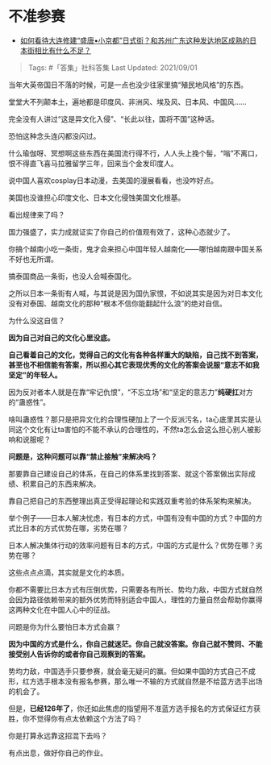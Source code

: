 # 不准参赛

- [如何看待大连修建“盛唐•小京都”日式街？和苏州广东这种发达地区成熟的日本街相比有什么不足？](https://www.zhihu.com/question/482016001/answer/2096567425) 
  
>Tags: #「答集」社科答集
>Last Updated: 2021/09/01

当年大英帝国日不落的时候，可是一点也没少往家里搞“殖民地风格”的东西。

堂堂大不列颠本土，遍地都是印度风、非洲风、埃及风、日本风、中国风……

完全没有人讲过“这是异文化入侵”、“长此以往，国将不国”这种话。

恐怕这种念头连闪都没闪过。

什么瑜伽呀、冥想啊这些东西在美国流行得不行，人人头上挽个髻，“嗡”不离口，恨不得直飞喜马拉雅留学三年，回来当个金发印度人。

说中国人喜欢cosplay日本动漫，去美国的漫展看看，也没咋好点。

美国也没谁担心印度文化、日本文化侵蚀美国文化根基。

看出规律来了吗？

国力强盛了，实力成就证实了你自己的价值观有效了，这种心态就少了。

你搞个越南小吃一条街，鬼才会来担心中国年轻人越南化——哪怕越南跟中国关系不好也无所谓。

搞泰国商品一条街，也没人会喊泰国化。

之所以日本一条街有人喊，与其说是因为国仇家恨，不如说其实是因为对日本文化没有对泰国、越南文化的那种“根本不信你能翻起什么浪”的绝对自信。

为什么没这自信？

**因为自己对自己的文化心里没底。**

**自己看着自己的文化，觉得自己的文化有各种各样重大的缺陷，自己找不到答案，甚至也不相信能有答案，所以担心其它表现优秀的文化的答案会说服“意志不如我坚定”的年轻人。**

因为反对者本人就是在靠“牢记仇恨”，“不忘立场”和“坚定的意志力”**纯硬扛**对方的“蛊惑性”。

啥叫蛊惑性？那只是把异文化的合理性硬加上了一个反派污名，ta心底里其实是认同这个文化有让ta害怕的不能不承认的合理性的，不然ta怎么会这么担心别人被影响和说服呢？

**问题是，这种问题可以靠“禁止接触”来解决吗？**

那要靠自己建设自己的体系，在自己的体系里找到答案、就这个答案做出实际成绩、积累自己的东西来解决。

靠自己把自己的东西整理出真正受得起理论和实践双重考验的体系架构来解决。

举个例子——日本人解决忧虑，有日本的方式，中国有没有中国的方式？中国的方式比日本的方式优势在哪，劣势在哪？

日本人解决集体行动的效率问题有日本的方式，中国的方式是什么？优势在哪？劣势在哪？

这些点点点滴，其实就是文化的本质。

你都不需要比日本方式有压倒优势，只需要各有所长、势均力敌，中国方式就自然会因为路径依赖带来的额外优势而特别适合中国人，理性的力量自然会帮助你赢得这两种文化在中国人心中的征战。

问题是你为什么要怕日本方式会赢？

**因为中国的方式是什么，你自己就迷茫。你自己就没答案。你自己就不赞同、不能接受别人告诉你的或者你自己观察到的答案。**

势均力敌，中国选手只要参赛，就会毫无疑问的赢。但如果中国的方式自己不成形，红方选手根本没有报名参赛，那么唯一不输的方式就自然是不给蓝方选手出场的机会了。

但是，**已经126年了**，你还如此焦虑的指望用不准蓝方选手报名的方式保证红方获胜，你不觉得你有点太依赖这个方法了吗？

你是打算永远靠这招混下去吗？

有点出息，做好你自己的作业。